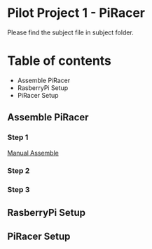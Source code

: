 # Pilot Project 1 - PiRacer
Please find the subject file in subject folder.
# Table of contents
- Assemble PiRacer
- RasberryPi Setup
- PiRacer Setup
## Assemble PiRacer
### Step 1
[Manual Assemble](https://www.waveshare.com/w/upload/a/a2/Piracer_pro_ai_kit-en2.pdf)
### Step 2
### Step 3
## RasberryPi Setup
## PiRacer Setup
